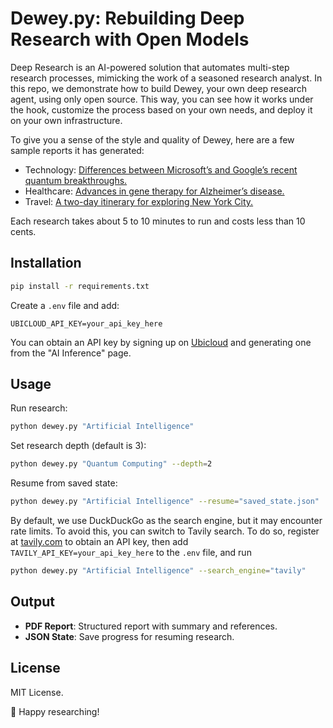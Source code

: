 # Dewey.py: Rebuilding Deep Research with Open Models

Deep Research is an AI-powered solution that automates multi-step research processes, mimicking the work of a seasoned research analyst.
In this repo, we demonstrate how to build Dewey, your own deep research agent, using only open source.
This way, you can see how it works under the hook, customize the process based on your own needs, and deploy it on your own infrastructure.

To give you a sense of the style and quality of Dewey, here are a few sample reports it has generated:

- Technology: [Differences between Microsoft’s and Google’s recent quantum breakthroughs.](https://drive.google.com/file/d/1Pjvcv-I9xhdmnN-qf9PzFaWPxh3m8C9b/view?usp=sharing)
- Healthcare: [Advances in gene therapy for Alzheimer’s disease.](https://drive.google.com/file/d/1BS9Z2WchFwqXF40Rb7hubZrz-okeaqrD/view?usp=sharing)
- Travel: [A two-day itinerary for exploring New York City.](https://drive.google.com/file/d/1YuJeHm5VYmzD8tXWxULgZO8m4reYILwR/view?usp=share_link)

Each research takes about 5 to 10 minutes to run and costs less than 10 cents.

## Installation

```bash
pip install -r requirements.txt
```

Create a `.env` file and add:

```
UBICLOUD_API_KEY=your_api_key_here
```

You can obtain an API key by signing up on [Ubicloud](https://www.ubicloud.com) and generating one from the "AI Inference" page.

## Usage

Run research:

```bash
python dewey.py "Artificial Intelligence"
```

Set research depth (default is 3):

```bash
python dewey.py "Quantum Computing" --depth=2
```

Resume from saved state:

```bash
python dewey.py "Artificial Intelligence" --resume="saved_state.json"
```

By default, we use DuckDuckGo as the search engine, but it may encounter rate limits.
To avoid this, you can switch to Tavily search.
To do so, register at [tavily.com](https://tavily.com) to obtain an API key, then add `TAVILY_API_KEY=your_api_key_here` to the `.env` file, and run

```bash
python dewey.py "Artificial Intelligence" --search_engine="tavily"
```

## Output

- **PDF Report**: Structured report with summary and references.
- **JSON State**: Save progress for resuming research.

## License

MIT License.

🚀 Happy researching!